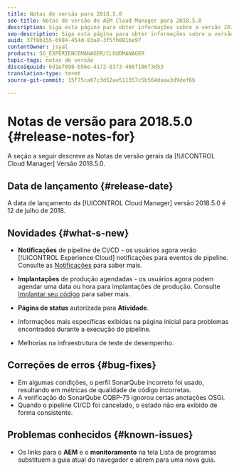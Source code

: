 ```yaml
---
title: Notas de versão para 2018.5.0
seo-title: Notas de versão do AEM Cloud Manager para 2018.5.0
description: Siga esta página para obter informações sobre a versão 2018.5.0 do Cloud Manager.
seo-description: Siga esta página para obter informações sobre a versão 2018.5.0 do AEM Cloud Manager.
uuid: 37f8b155-6984-454d-83a8-3f5fb081be97
contentOwner: jsyal
products: SG_EXPERIENCEMANAGER/CLOUDMANAGER
topic-tags: notas de versão
discoiquuid: 6d1e7098-b56e-4172-8373-486f186f3d53
translation-type: tm+mt
source-git-commit: 15f75ca67c3d52ae511357c5b564daaa3d9def6b

---
```



# Notas de versão para 2018.5.0 {#release-notes-for}

A seção a seguir descreve as Notas de versão gerais da [!UICONTROL Cloud Manager] Versão 2018.5.0.

## Data de lançamento {#release-date}

A data de lançamento da [!UICONTROL Cloud Manager] versão 2018.5.0 é 12 de julho de 2018.

## Novidades {#what-s-new}

* **Notificações** de pipeline de CI/CD - os usuários agora verão [!UICONTROL Experience Cloud] notificações para eventos de pipeline. Consulte as [Notificações](notifications.md) para saber mais.

* **Implantações** de produção agendadas - os usuários agora podem agendar uma data ou hora para implantações de produção. Consulte [Implantar seu código](deploying-code.md) para saber mais.

* **Página de status** autorizada para **Atividade**.

* Informações mais específicas exibidas na página inicial para problemas encontrados durante a execução do pipeline.
* Melhorias na infraestrutura de teste de desempenho.

## Correções de erros {#bug-fixes}

* Em algumas condições, o perfil SonarQube incorreto foi usado, resultando em métricas de qualidade de código incorretas.
* A verificação do SonarQube CQBP-75 ignorou certas anotações OSGi.
* Quando o pipeline CI/CD foi cancelado, o estado não era exibido de forma consistente.

## Problemas conhecidos {#known-issues}

* Os links para o **AEM** e o **monitoramento** na tela Lista de programas substituem a guia atual do navegador e abrem para uma nova guia.

